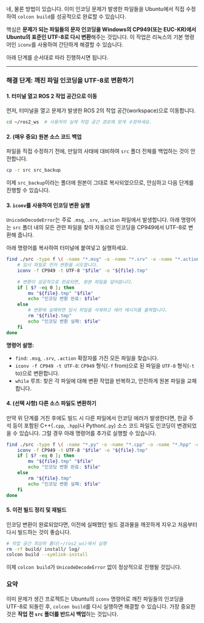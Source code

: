 네, 물론 방법이 있습니다. 이미 인코딩 문제가 발생한 파일들을 Ubuntu에서 직접 수정하여 `colcon build`를 성공적으로 완료할 수 있습니다.

핵심은 **문제가 되는 파일들의 문자 인코딩을 Windows의 CP949(또는 EUC-KR)에서 Ubuntu의 표준인 UTF-8로 다시 변환**해주는 것입니다. 이 작업은 리눅스의 기본 명령어인 `iconv`를 사용하여 간단하게 해결할 수 있습니다.

아래 단계를 순서대로 따라 진행하시면 됩니다.

-----

### **해결 단계: 깨진 파일 인코딩을 UTF-8로 변환하기**

#### **1. 터미널 열고 ROS 2 작업 공간으로 이동**

먼저, 터미널을 열고 문제가 발생한 ROS 2의 작업 공간(workspace)으로 이동합니다.

```bash
cd ~/ros2_ws  # 사용자의 실제 작업 공간 경로에 맞게 수정하세요.
```

#### **2. (매우 중요) 원본 소스 코드 백업**

파일을 직접 수정하기 전에, 만일의 사태에 대비하여 `src` 폴더 전체를 백업하는 것이 안전합니다.

```bash
cp -r src src_backup
```

이제 `src_backup`이라는 폴더에 원본이 그대로 복사되었으므로, 안심하고 다음 단계를 진행할 수 있습니다.

#### **3. `iconv`를 사용하여 인코딩 변환 실행**

`UnicodeDecodeError`는 주로 `.msg`, `.srv`, `.action` 파일에서 발생합니다. 아래 명령어는 `src` 폴더 내의 모든 관련 파일을 찾아 자동으로 인코딩을 CP949에서 UTF-8로 변환해 줍니다.

아래 명령어를 복사하여 터미널에 붙여넣고 실행하세요.

```bash
find ./src -type f \( -name "*.msg" -o -name "*.srv" -o -name "*.action" \) -print0 | while IFS= read -r -d $'\0' file; do
    # 임시 파일로 먼저 변환을 시도합니다.
    iconv -f CP949 -t UTF-8 "$file" -o "${file}.tmp"
    
    # 변환이 성공적으로 완료되면, 원본 파일을 덮어씁니다.
    if [ $? -eq 0 ]; then
        mv "${file}.tmp" "$file"
        echo "인코딩 변환 완료: $file"
    else
        # 변환에 실패하면 임시 파일을 삭제하고 에러 메시지를 출력합니다.
        rm "${file}.tmp"
        echo "인코딩 변환 실패: $file"
    fi
done
```

**명령어 설명:**

  * `find`: `.msg`, `.srv`, `.action` 확장자를 가진 모든 파일을 찾습니다.
  * `iconv -f CP949 -t UTF-8`: `CP949` 형식(`-f` from)으로 된 파일을 `UTF-8` 형식(`-t` to)으로 변환합니다.
  * `while` 루프: 찾은 각 파일에 대해 변환 작업을 반복하고, 안전하게 원본 파일을 교체합니다.

#### **4. (선택 사항) 다른 소스 파일도 변환하기**

만약 위 단계를 거친 후에도 빌드 시 다른 파일에서 인코딩 에러가 발생한다면, 한글 주석 등이 포함된 C++(`.cpp`, `.hpp`)나 Python(`.py`) 소스 코드 파일도 인코딩이 변경되었을 수 있습니다. 그럴 경우 아래 명령어를 추가로 실행할 수 있습니다.

```bash
find ./src -type f \( -name "*.py" -o -name "*.cpp" -o -name "*.hpp" -o -name "CMakeLists.txt" -o -name "package.xml" \) -print0 | while IFS= read -r -d $'\0' file; do
    iconv -f CP949 -t UTF-8 "$file" -o "${file}.tmp"
    if [ $? -eq 0 ]; then
        mv "${file}.tmp" "$file"
        echo "인코딩 변환 완료: $file"
    else
        rm "${file}.tmp"
        echo "인코딩 변환 실패: $file"
    fi
done
```

#### **5. 이전 빌드 정리 및 재빌드**

인코딩 변환이 완료되었다면, 이전에 실패했던 빌드 결과물을 깨끗하게 지우고 처음부터 다시 빌드하는 것이 좋습니다.

```bash
# 작업 공간 최상위 폴더(~/ros2_ws)에서 실행
rm -rf build/ install/ log/
colcon build --symlink-install
```

이제 `colcon build`가 `UnicodeDecodeError` 없이 정상적으로 진행될 것입니다.

### 요약

이미 문제가 생긴 프로젝트는 Ubuntu의 `iconv` 명령어로 깨진 파일들의 인코딩을 UTF-8로 되돌린 후, `colcon build`를 다시 실행하면 해결할 수 있습니다. 가장 중요한 것은 **작업 전 `src` 폴더를 반드시 백업**하는 것입니다.
